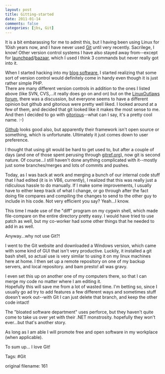 ```yaml
---
layout: post
title: Gitting-started
date: 2011-01-14
comments: false
categories: [jbs, Git]
---
```


It is a bit embarassing for me to admit this, but I having been using Linux for 10ish years now, and I have never used <a href="http://git-scm.com/">Git</a> until very recently.
Sacrilege, I know!  Other version control systems I have also stayed away from--except for <a href="https://launchpad.net/">launchpad</a>/<a href="https://launchpad.net/bzr">bazaar</a>, which I used I think 3 commands but never really got into it.

When I started hacking into my <a href="http://jbs.jrobb.org">blog software</a>, I started realizing that some sort of version control would definitely come in handy even though it is just rather simple PHP.  
There are many different version controls in addition to the ones I listed above (like SVN, CVS,...it really does go on and on) but on the <a href="http://forums.linuxoutlaws.com/viewtopic.php?f=10&t=2995&hilit=gitorious">LinuxOutlaws forum</a>, there was a discussion, but everyone seems to have a different opinion but github and gitorious were pretty well liked.
I looked around at a few of them, and decided that git looked like it makes the most sense to me.  And then I decided to go with <a href="http://gitorious.org/jbs">gitorious</a>--what can I say, it's a pretty cool name. :-)

<a href="https://github.com/">Github</a> looks good also, but apparently their framework isn't open source or something, which is unfortunate.  Ultimately it just comes down to user preference.

I thought that using git would be hard to get used to, but after a couple of days (and one of those spent perusing through <a href="http://gitref.org">gitref.org</a>), now git is second nature.  Of course...I still haven't done anything complicated with it--mostly just some branches/merges and lots of commits and pushes.

Today, as I was back at work and merging a bunch of our internal code stuff that I had edited (it is in VB6, currently), I realized that this was really just a ridiculous hassle to do manually.  If I make some improvements, I usually have to either keep track of what I change, or go through after the fact doing file compares and compiling the changes to send to the other guy to include in his code.  Not very efficient you say?  Yeah...I know.

This time I made use of the "diff" program on my cygwin shell, which made file-compare on the entire directory pretty easy.  I would have tried to use patch as well, but my co-worker had some other things that he needed to add in as well.

Anyway...why not use Git?!

I went to the Git website and downloaded a Windows version, which came with some kind of GUI that isn't very productive. Luckily, it installed a git bash shell, so actual use is very similar to using it on my linux machines here at home.
I then set up a remote repository on one of my backup servers, and local repository.  and bam presto! all was gravy.

I even set this up on another one of my computers there, so that I can merge my code no matter where I am editing it.  
Hopefully this will save me from a lot of wasted time. I'm betting so, since I usually go ad try to add features a few different ways and sometimes stuff doesn't work out--with Git I can just delete that branch, and keep the other code intact! 

The "bloated software department" uses perforce, but they haven't quite come to take us over yet with their .NET monstrosity.
hopefully they won't ever...but that's another story.

As long as I am able I will promote free and open software in my workplace (when applicable).

To sum up... I love Git!

Tags: #Git

 original filename: 161